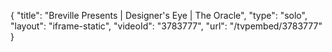 {
    "title": "Breville Presents | Designer's Eye | The Oracle",
    "type": "solo",
    "layout": "iframe-static",
    "videoId": "3783777",
    "url": "\/tvpembed\/3783777"
}